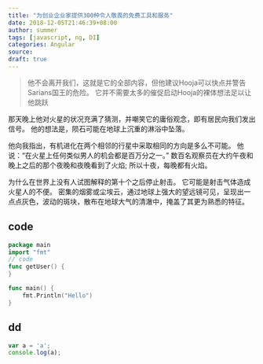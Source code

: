 ```yaml
---
title: "为创业企业家提供300种令人敬畏的免费工具和服务"
date: 2018-12-05T21:46:39+08:00
author: summer
tags: [javascript, ng, DI]
categories: Angular
source: 
draft: true
---
```


> 他不会离开我们，这就是它的全部内容，但他建议Hooja可以快点并警告Sarians国王的危险。 它并不需要太多的催促启动Hooja的裸体想法足以让他跳跃

那天晚上他对火星的状况充满了猜测，并嘲笑它的庸俗观念，即有居民向我们发出信号。 他的想法是，陨石可能在地球上沉重的淋浴中坠落。

他向我指出，有机进化在两个相邻的行星中采取相同的方向是多么不可能。 他说：“在火星上任何类似男人的机会都是百万分之一。” 数百名观察员在大约午夜和晚上之后的那个夜晚和夜晚看到了火焰; 所以十夜，每晚都有火焰。

为什么在世界上没有人试图解释的第十个之后停止射击。 它可能是射击气体造成火星人的不便。 密集的烟雾或尘埃云，通过地球上强大的望远镜可见，呈现出一点点灰色，波动的斑块，散布在地球大气的清澈中，掩盖了其更为熟悉的特征。

## code

```go
package main
import "fmt"
// code
func getUser() {
}

func main() {
    fmt.Println("Hello")
}
```

## dd

```javascript
var a = 'a';
console.log(a);
```
